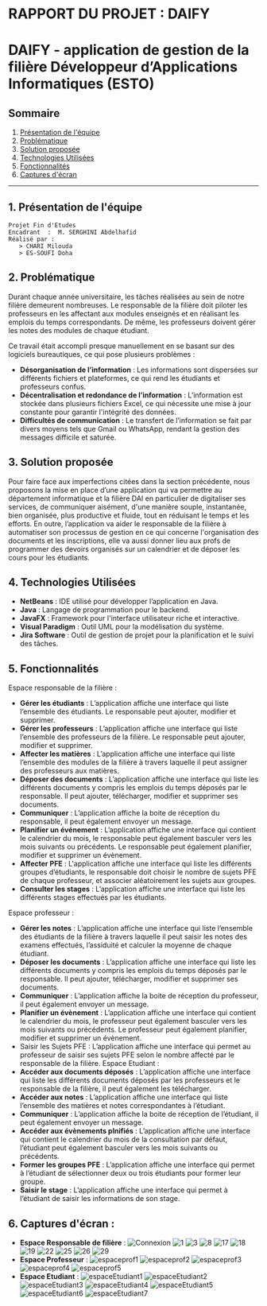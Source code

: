 # RAPPORT DU PROJET : DAIFY
# DAIFY -  application de gestion de la filière Développeur d’Applications Informatiques (ESTO)
## Sommaire
1. [Présentation de l'équipe](#1-présentation-de-léquipe)
2. [Problématique](#2-problématique)
3. [Solution proposée](#3-solution-proposée)
4. [Technologies Utilisées](#4-technologies-utilisées)
5. [Fonctionnalités](#5-fonctionnalités)
6. [Captures d'écran](#6-captures-décran)
---
## 1. Présentation de l'équipe 
```
Projet Fin d'Etudes 
Encadrant  :  M. SERGHINI Abdelhafid
Réalisé par :  
   > CHARI Milouda             
   > ES-SOUFI Doha
```
## 2. Problématique
Durant chaque année universitaire, les tâches réalisées au sein de notre filière demeurent nombreuses. Le responsable de la filière doit piloter les professeurs en les affectant aux modules enseignés et en réalisant les emplois du temps correspondants. De même, les professeurs doivent gérer les notes des modules de chaque étudiant.

Ce travail était accompli presque manuellement en se basant sur des logiciels bureautiques, ce qui pose plusieurs problèmes :
- **Désorganisation de l’information** : Les informations sont dispersées sur différents fichiers et plateformes, ce qui rend les étudiants et professeurs confus.
- **Décentralisation et redondance de l’information** : L’information est stockée dans plusieurs fichiers Excel, ce qui nécessite une mise à jour constante pour garantir l'intégrité des données.
- **Difficultés de communication** : Le transfert de l’information se fait par divers moyens tels que Gmail ou WhatsApp, rendant la gestion des messages difficile et saturée.
## 3. Solution proposée
Pour faire face aux imperfections citées dans la section précédente, nous proposons la mise en place d’une application qui va permettre au département informatique et la filière DAI en particulier de digitaliser ses services, de communiquer aisément, d'une manière souple, instantanée, bien organisée, plus productive et fluide, tout en réduisant le temps et les efforts. En outre, l’application va aider le responsable de la filière à automatiser son processus de gestion en ce qui concerne l'organisation des documents et les inscriptions, elle va aussi donner lieu aux profs de programmer des devoirs organisés sur un calendrier et de déposer les cours pour les étudiants.

## 4. Technologies Utilisées
- **NetBeans** : IDE utilisé pour développer l’application en Java.
- **Java** : Langage de programmation pour le backend.
- **JavaFX** : Framework pour l'interface utilisateur riche et interactive.
- **Visual Paradigm** : Outil UML pour la modélisation du système.
- **Jira Software** : Outil de gestion de projet pour la planification et le suivi des tâches.

## 5. Fonctionnalités
Espace responsable de la filière : 
- **Gérer les étudiants** : L’application affiche une interface qui liste l’ensemble des étudiants. Le responsable peut ajouter, modifier et supprimer.
- **Gérer les professeurs** : L’application affiche une interface qui liste l’ensemble des professeurs de la filière. Le responsable peut ajouter, modifier et supprimer.
- **Affecter les matières** : L’application affiche une interface qui liste l’ensemble des modules de la filière à travers laquelle il peut assigner des professeurs aux matières.
- **Déposer des documents** : L’application affiche une interface qui liste les différents documents y compris les emplois du temps déposés par le responsable. Il peut ajouter, télécharger, modifier et supprimer ses documents.
- **Communiquer** : L’application affiche la boite de réception du responsable, il peut également envoyer un message.
- **Planifier un événement** : L’application affiche une interface qui contient le calendrier du mois, le responsable peut également basculer vers les mois suivants ou précédents.  Le responsable peut également planifier, modifier et supprimer un évènement.
- **Affecter PFE** : L'application affiche une interface qui liste les différents groupes d’étudiants, le responsable doit choisir le nombre de sujets PFE de chaque professeur, et associer aléatoirement les sujets aux groupes.
- **Consulter les stages** : L’application affiche une interface qui liste les différents stages effectués par les étudiants.


Espace professeur : 
- **Gérer les notes** : L’application affiche une interface qui liste l’ensemble des étudiants de la filière à travers laquelle il peut saisir les notes des examens effectués, l’assiduité et calculer la moyenne de chaque étudiant.
- **Déposer les documents** : L’application affiche une interface qui liste les différents documents y compris les emplois du temps déposés par le responsable. Il peut ajouter, télécharger, modifier et supprimer ses documents.
- **Communiquer** : L’application affiche la boite de réception du professeur, il peut également envoyer un message.
- **Planifier un évènement** : L’application affiche une interface qui contient le calendrier du mois, le professeur peut également basculer vers les mois suivants ou précédents.  Le professeur peut également planifier, modifier et supprimer un évènement.
- Saisir les Sujets PFE : L’application affiche une interface qui permet au professeur de saisir ses sujets PFE selon le nombre affecté par le responsable de la filière.
Espace Etudiant :
- **Accéder aux documents déposés** :  L’application affiche une interface qui liste les différents documents déposés par les professeurs et le responsable de la filière, il peut également les télécharger.
- **Accéder aux notes** :  L’application affiche une interface qui liste l’ensemble des matières et notes correspondantes à l’étudiant.
- **Communiquer** :  L’application affiche la boite de réception de l’étudiant, il peut également envoyer un message.
- **Accéder aux évènements plnifiés** : L’application affiche une interface qui contient le calendrier du mois de la consultation par défaut, l’étudiant peut également basculer vers les mois suivants ou précédents.
- **Former les groupes PFE** : L’application affiche une interface qui permet à l’étudiant de sélectionner deux ou trois étudiants pour former leur groupe.
- **Saisir le stage** : L’application affiche une interface qui permet à l’étudiant de saisir les informations de son stage. 
## 6. Captures d'écran :
- **Espace Responsable de filière** : 
![Connexion](captures/connexion.png)
![1](captures/1.png)
![3](captures/3.png)
![8](captures/8.png)
![17](captures/17.png)
![18](captures/18.png)
![19](captures/19.png)
![22](captures/22.png)
![25](captures/25.png)
![26](captures/26.png)
![29](captures/29.png)
- **Espace Professeur** :
![espaceprof1](captures/ESPACEprof1.png)
![espaceprof2](captures/Professeur2.png)
![espaceprof3](captures/Professeur3.png)
![espaceprof4](captures/Professeur4.png)
![espaceprof5](captures/Professeur5.png)
- **Espace Etudiant** : 
![espaceEtudiant1](captures/Etudiant1.png)
![espaceEtudiant2](captures/Etudiant2.png)
![espaceEtudiant3](captures/Etudiant3.png)
![espaceEtudiant4](captures/Etudiant4.png)
![espaceEtudiant5](captures/Etudiant5.png)
![espaceEtudiant6](captures/Etudiant6.png)
![espaceEtudiant7](captures/Etudiant7.png)

